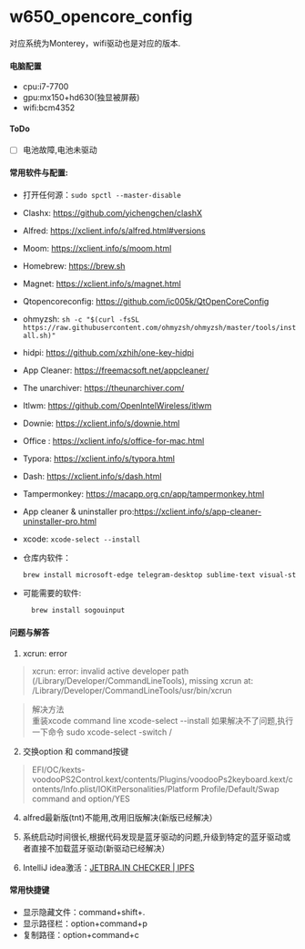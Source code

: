 # w650_opencore_config
对应系统为Monterey，wifi驱动也是对应的版本.
#### 电脑配置

- cpu:i7-7700
- gpu:mx150+hd630(独显被屏蔽)
- wifi:bcm4352

#### ToDo

* [ ] 电池故障,电池未驱动  

#### 常用软件与配置:

- 打开任何源：`sudo spctl --master-disable`

- Clashx: https://github.com/yichengchen/clashX

- Alfred: https://xclient.info/s/alfred.html#versions

- Moom: https://xclient.info/s/moom.html

- Homebrew: https://brew.sh

- Magnet: https://xclient.info/s/magnet.html

- Qtopencoreconfig: https://github.com/ic005k/QtOpenCoreConfig

- ohmyzsh: 
	`sh -c "$(curl -fsSL https://raw.githubusercontent.com/ohmyzsh/ohmyzsh/master/tools/install.sh)"`
	
- hidpi: https://github.com/xzhih/one-key-hidpi

- App Cleaner: https://freemacsoft.net/appcleaner/

- The unarchiver: https://theunarchiver.com/

- Itlwm: https://github.com/OpenIntelWireless/itlwm

- Downie: https://xclient.info/s/downie.html

- Office : https://xclient.info/s/office-for-mac.html

- Typora: https://xclient.info/s/typora.html

- Dash: https://xclient.info/s/dash.html

- Tampermonkey: https://macapp.org.cn/app/tampermonkey.html

- App cleaner & uninstaller pro:https://xclient.info/s/app-cleaner-uninstaller-pro.html

- xcode: `xcode-select --install `

- 仓库内软件：
  
  ```bash
  brew install microsoft-edge telegram-desktop sublime-text visual-studio-code iterm2 karabiner-elements hackintool zsh-syntax-highlighting zsh-autosuggestions uninstallpkg  you-get yt-dlp mpv iina eudic neovim intellij-idea miniconda squirrel snipaste 
  ```

- 可能需要的软件:
  ```bash
    brew install sogouinput 
  ```
#### 问题与解答  

1. xcrun: error 
> xcrun: error: invalid active developer path (/Library/Developer/CommandLineTools), missing xcrun at: /Library/Developer/CommandLineTools/usr/bin/xcrun  

> 解决方法  
> 重装xcode command line
> xcode-select --install
> 如果解决不了问题,执行一下命令
> sudo xcode-select -switch /

2. 交换option 和 command按键
> EFI/OC/kexts-voodooPS2Control.kext/contents/Plugins/voodooPs2keyboard.kext/contents/Info.plist/IOKitPersonalities/Platform Profile/Default/Swap command and option/YES

4. alfred最新版(tnt)不能用,改用旧版解决(新版已经解决）
5. 系统启动时间很长,根据代码发现是蓝牙驱动的问题,升级到特定的蓝牙驱动或者直接不加载蓝牙驱动(新驱动已经解决）

6. IntelliJ idea激活：[JETBRA.IN CHECKER | IPFS](https://3.jetbra.in/)

#### 常用快捷键

- 显示隐藏文件：command+shift+.
- 显示路径栏：option+command+p
- 复制路径：option+command+c